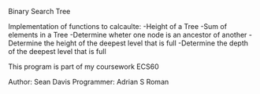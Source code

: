 Binary Search Tree

Implementation of functions to calcaulte:
-Height of a Tree
-Sum of elements in a Tree
-Determine wheter one node is an ancestor of another 
-Determine the height of the deepest level that is full
-Determine the depth of the deepest level that is full

This program is part of my coursework ECS60 

Author: Sean Davis
Programmer: Adrian S Roman
